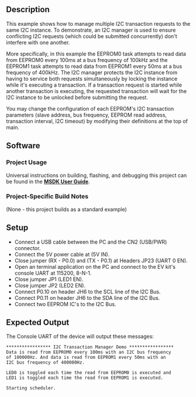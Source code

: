 ## Description

This example shows how to manage multiple I2C transaction requests to the same I2C instance. To demonstrate, an I2C manager is used to ensure conflicting I2C requests (which could be submitted concurrently) don't interfere with one another.

More specifically, in this example the EEPROM0 task attempts to read data from EEPROM0 every 100ms at a bus frequency of 100kHz and the EEPROM1 task attempts to read data from EEPROM1 every 50ms at a bus frequency of 400kHz. The I2C manager protects the I2C instance from having to service both requests simultaneously by locking the instance while it's executing a transaction. If a transaction request is started while another transaction is executing, the requested transaction will wait for the I2C instance to be unlocked before submitting the request.  

You may change the configuration of each EEPROM's I2C transaction parameters (slave address, bus frequency, EEPROM read address, transaction interval, I2C timeout) by modifying their definitions at the top of main.

## Software

### Project Usage

Universal instructions on building, flashing, and debugging this project can be found in the **[MSDK User Guide](https://analog-devices-msdk.github.io/msdk/USERGUIDE/)**.

### Project-Specific Build Notes

(None - this project builds as a standard example)

## Setup
-   Connect a USB cable between the PC and the CN2 (USB/PWR) connector.
-   Connect the 5V power cable at (5V IN).
-   Close jumper (RX - P0.0) and (TX - P0.1) at Headers JP23 (UART 0 EN).
-   Open an terminal application on the PC and connect to the EV kit's console UART at 115200, 8-N-1.
-   Close jumper JP1 (LED1 EN).
-   Close jumper JP2 (LED2 EN).
-   Connect P0.10 on header JH6 to the SCL line of the I2C Bus.
-   Connect P0.11 on header JH6 to the SDA line of the I2C Bus.
-   Connect two EEPROM IC's to the I2C Bus.

## Expected Output

The Console UART of the device will output these messages:

```
***************** I2C Transaction Manager Demo *****************
Data is read from EEPROM0 every 100ms with an I2C bus frequency
of 100000Hz. And data is read from EEPROM1 every 50ms with an
I2C bus frequency of 400000Hz.

LED0 is toggled each time the read from EEPROM0 is executed and
LED1 is toggled each time the read from EEPROM1 is executed.

Starting scheduler.
``` 